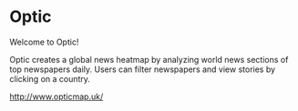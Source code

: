 # Optic
Welcome to Optic!

Optic creates a global news heatmap by analyzing world news sections of top newspapers daily. Users can filter newspapers and view stories by clicking on a country.

http://www.opticmap.uk/

